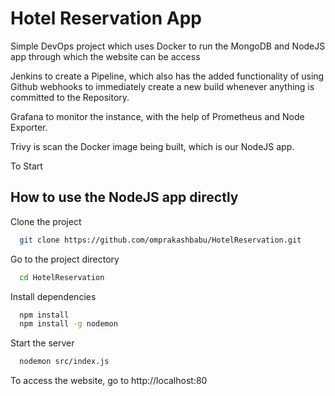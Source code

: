 
# Hotel Reservation App

Simple DevOps project which uses Docker to run the MongoDB and NodeJS app through which the website can be access

Jenkins to create a Pipeline, which also has the added functionality of using Github webhooks to immediately create a new build whenever anything is committed to the Repository.

Grafana to monitor the instance, with the help of Prometheus and Node Exporter.

Trivy is scan the Docker image being built, which is our NodeJS app.

To Start


## How to use the NodeJS app directly

Clone the project

```bash
  git clone https://github.com/omprakashbabu/HotelReservation.git
```

Go to the project directory

```bash
  cd HotelReservation
```

Install dependencies

```bash
  npm install
  npm install -g nodemon
```

Start the server

```bash
  nodemon src/index.js
```

To access the website, go to http://localhost:80


